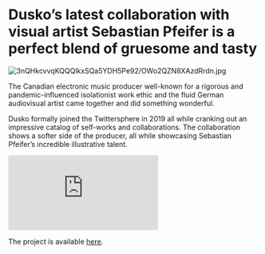 # Dusko’s latest collaboration with visual artist Sebastian Pfeifer is a perfect blend of gruesome and tasty

![3nQHkcvvqKQQQlkxSQa5YDH5Pe92/OWo2QZN8XAzdRrdn.jpg](https://firebasestorage.googleapis.com:443/v0/b/type-c1c71.appspot.com/o/3nQHkcvvqKQQQlkxSQa5YDH5Pe92%2FOWo2QZN8XAzdRrdn.jpg?alt=media&token=3e4e56b8-ffd0-4fae-ae2e-3690772c1231)

The Canadian electronic music producer well-known for a rigorous and pandemic-influenced isolationist work ethic and the fluid German audiovisual artist came together and did something wonderful.

Dusko formally joined the Twittersphere in 2019 all while cranking out an impressive catalog of self-works and collaborations. 
The collaboration shows a softer side of the producer, all while showcasing Sebastian Pfeifer’s incredible illustrative talent.

<iframe title="vimeo-player" src="https://player.vimeo.com/video/659238034?h=802a290c35" frameborder="0" allowfullscreen></iframe>

The project is available [here](https://everfresh-design.de/rainbow-vision).